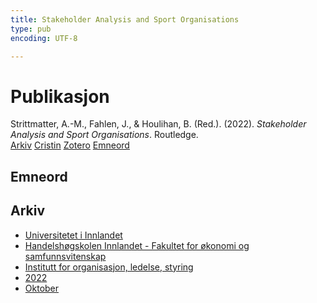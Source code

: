```yaml
---
title: Stakeholder Analysis and Sport Organisations
type: pub
encoding: UTF-8

---
```

<h1>Publikasjon</h1>
<article id="csl-bib-container-YC99M6XW" class="csl-bib-container">
  <div class="csl-bib-body"> <div class="csl-entry">Strittmatter, A.-M., Fahlen, J., &#38; Houlihan, B. (Red.). (2022). <i>Stakeholder Analysis and Sport Organisations</i>. Routledge.</div> </div>
  <div class="csl-bib-buttons">
    <a href="#taxonomy-article-YC99M6XW" alt="archive" class="csl-bib-button">Arkiv</a>
    <a href="https://app.cristin.no/results/show.jsf?id=2063024" alt="Cristin" class="csl-bib-button">Cristin</a>
    <a href="http://zotero.org/groups/5881554/items/YC99M6XW" alt="Zotero" class="csl-bib-button">Zotero</a>
    <a href="#keywords-article-YC99M6XW" alt="keywords" class="csl-bib-button">Emneord</a>
  </div>
  <div id="csl-bib-meta-container-YC99M6XW"></div>
</article>
<div id="csl-bib-meta-YC99M6XW" class="csl-bib-meta">
  <article id="keywords-article-YC99M6XW" class="keywords-article">
    <h1>Emneord</h1>
    
  </article>
  <article id="taxonomy-article-YC99M6XW" class="taxonomy-article">
    <h1>Arkiv</h1>
    <ul>
      <li>
        <a href="/nn/archive/?key=3DCRN523">Universitetet i Innlandet</a>
      </li>
      <li>
        <a href="/nn/archive/?key=DU8Q9LN9">Handelshøgskolen Innlandet - Fakultet for økonomi og samfunnsvitenskap</a>
      </li>
      <li>
        <a href="/nn/archive/?key=4LUWR3ZM">Institutt for organisasjon, ledelse, styring</a>
      </li>
      <li>
        <a href="/nn/archive/?key=RDNF7EXQ">2022</a>
      </li>
      <li>
        <a href="/nn/archive/?key=2MBA9YCA">Oktober</a>
      </li>
    </ul>
  </article>
</div>
